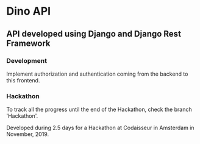 # Dino API

## API developed using Django and Django Rest Framework

### Development

Implement authorization and authentication coming from the backend to this frontend. 

### Hackathon

To track all the progress until the end of the Hackathon, check the branch 'Hackathon'.

Developed during 2.5 days for a Hackathon at Codaisseur in Amsterdam in November, 2019. 